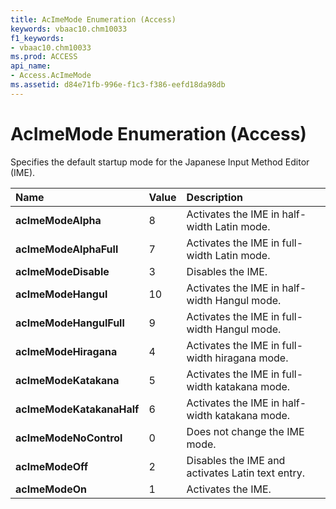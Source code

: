 ```yaml
---
title: AcImeMode Enumeration (Access)
keywords: vbaac10.chm10033
f1_keywords:
- vbaac10.chm10033
ms.prod: ACCESS
api_name:
- Access.AcImeMode
ms.assetid: d84e71fb-996e-f1c3-f386-eefd18da98db
---
```



# AcImeMode Enumeration (Access)

Specifies the default startup mode for the Japanese Input Method Editor (IME). 



|**Name**|**Value**|**Description**|
|:-----|:-----|:-----|
|**acImeModeAlpha**|8|Activates the IME in half-width Latin mode.|
|**acImeModeAlphaFull**|7|Activates the IME in full-width Latin mode.|
|**acImeModeDisable**|3|Disables the IME.|
|**acImeModeHangul**|10|Activates the IME in half-width Hangul mode.|
|**acImeModeHangulFull**|9|Activates the IME in full-width Hangul mode.|
|**acImeModeHiragana**|4|Activates the IME in full-width hiragana mode.|
|**acImeModeKatakana**|5|Activates the IME in full-width katakana mode.|
|**acImeModeKatakanaHalf**|6|Activates the IME in half-width katakana mode.|
|**acImeModeNoControl**|0|Does not change the IME mode.|
|**acImeModeOff**|2|Disables the IME and activates Latin text entry.|
|**acImeModeOn**|1|Activates the IME.|

